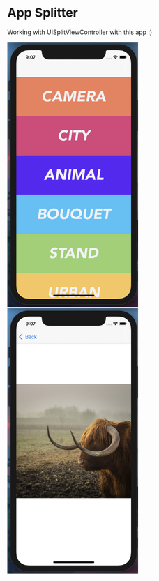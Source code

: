 # App Splitter

Working with UISplitViewController with this app :)

<img src="Splitter1.png" width="300">
<img src="Splitter2.png" width="300">
